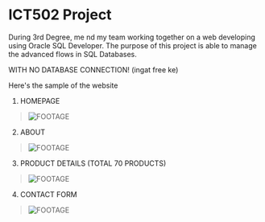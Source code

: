 # ICT502 Project
During 3rd Degree, me nd my team working together on a web developing using Oracle SQL Developer. The purpose of this project is able to manage the advanced flows in SQL Databases.

WITH NO DATABASE CONNECTION! (ingat free ke)

Here's the sample of the website

1) HOMEPAGE
>![FOOTAGE](https://raw.githubusercontent.com/codeEllo/OnlineShoppingSystem/main/Screenshot%202021-10-25%20000657.png?token=GHSAT0AAAAAABTGDEV2KXVMY76BEZHP2PIKYSK5THQ)<br>

2) ABOUT
>![FOOTAGE](https://raw.githubusercontent.com/codeEllo/OnlineShoppingSystem/main/OUR%20STORY.png?token=GHSAT0AAAAAABTGDEV2XBKLCG5L6I7L7YWUYSK5T4Q)<br>

3) PRODUCT DETAILS (TOTAL 70 PRODUCTS)
>![FOOTAGE](https://raw.githubusercontent.com/codeEllo/OnlineShoppingSystem/main/Screenshot%202021-10-25%20000306.png?token=GHSAT0AAAAAABTGDEV2PC4JGTXODNGZCONMYSK5R3Q)<br>

4) CONTACT FORM
>![FOOTAGE](https://github.com/codeEllo/OnlineShoppingSystem/blob/main/CONTACT.png?raw=true)<br>
>



<!---
ellya16/ellya16 is a ✨ special ✨ repository because its `README.md` (this file) appears on your GitHub profile.
You can click the Preview link to take a look at your changes.
--->
